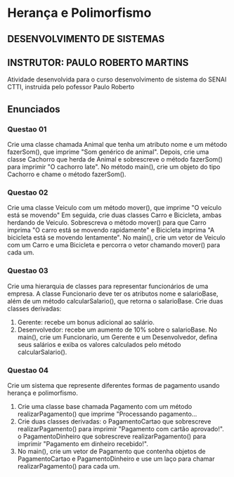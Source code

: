 # Herança e Polimorfismo
## DESENVOLVIMENTO DE SISTEMAS
## INSTRUTOR: PAULO ROBERTO MARTINS
Atividade desenvolvida para o curso desenvolvimento de sistema do SENAI CTTI, instruida pelo pofessor Paulo Roberto


## Enunciados
### Questao 01
Crie uma classe chamada Animal que tenha um atributo nome e um método fazerSom(), que imprime "Som genérico de animal". Depois, crie uma classe Cachorro que herda de Animal e
sobrescreve o método fazerSom() para imprimir "O cachorro late". No método main(), crie um objeto do tipo Cachorro e chame o método fazerSom().

### Questao 02
Crie uma classe Veiculo com um método mover(), que imprime "O veículo está se movendo" Em seguida, crie duas classes Carro e Bicicleta, ambas herdando de Veiculo. Sobrescreva o método
mover() para que Carro imprima "O carro está se movendo rapidamente" e Bicicleta imprima "A bicicleta está se movendo lentamente". No main(), crie um vetor de Veiculo com um Carro e uma
Bicicleta e percorra o vetor chamando mover() para cada um.

### Questao 03
Crie uma hierarquia de classes para representar funcionários de uma empresa. A classe Funcionario deve ter os atributos nome e salarioBase, além de um método calcularSalario(), que retorna o salarioBase.
Crie duas classes derivadas:
1. Gerente: recebe um bonus adicional ao salário.
2. Desenvolvedor: recebe um aumento de 10% sobre o salarioBase.
No main(), crie um Funcionario, um Gerente e um Desenvolvedor, defina seus salários e exiba os valores calculados pelo método calcularSalario().

### Questao 04
Crie um sistema que represente diferentes formas de pagamento usando herança e polimorfismo.
1. Crie uma classe base chamada Pagamento com um método realizarPagamento() que imprime "Processando pagamento...
2. Crie duas classes derivadas:
o PagamentoCartao que sobrescreve realizarPagamento() para imprimir "Pagamento com cartão aprovado!".
o PagamentoDinheiro que sobrescreve realizarPagamento() para imprimir "Pagamento em dinheiro recebido!".
3. No main(), crie um vetor de Pagamento que contenha objetos de PagamentoCartao e
PagamentoDinheiro e use um laço para chamar realizarPagamento() para cada um.
